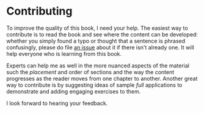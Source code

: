 # Contributing

To improve the quality of this book, I need your help. The easiest way to contribute is to read the book and see where the content can be developed: whether you simply found a typo or thought that a sentence is phrased confusingly, please do file [an issue](https://github.com/Zaid-Ajaj/the-elmish-book/issues) about it if there isn't already one. It will help everyone who is learning from this book.

Experts can help me as well in the more nuanced aspects of the material such the *placement* and order of sections and the way the content progresses as the reader moves from one chapter to another. Another great way to contribute is by suggesting ideas of sample *full* applications to demonstrate and adding engaging exercises to them.

I look forward to hearing your feedback.